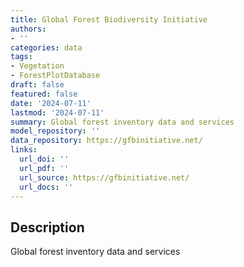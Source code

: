 ```yaml
---
title: Global Forest Biodiversity Initiative
authors:
- ''
categories: data
tags:
- Vegetation
- ForestPlotDatabase
draft: false
featured: false
date: '2024-07-11'
lastmod: '2024-07-11'
summary: Global forest inventory data and services
model_repository: ''
data_repository: https://gfbinitiative.net/
links:
  url_doi: ''
  url_pdf: ''
  url_source: https://gfbinitiative.net/
  url_docs: ''
---
```


## Description

Global forest inventory data and services

